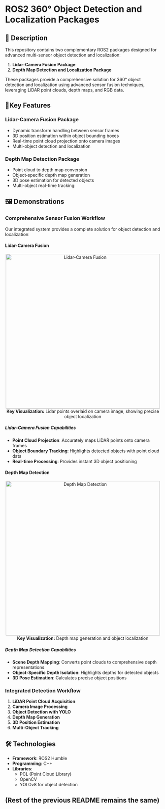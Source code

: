# ROS2 360° Object Detection and Localization Packages

## 📝 Description

This repository contains two complementary ROS2 packages designed for advanced multi-sensor object detection and localization:

1. **Lidar-Camera Fusion Package**
2. **Depth Map Detection and Localization Package**

These packages provide a comprehensive solution for 360° object detection and localization using advanced sensor fusion techniques, leveraging LiDAR point clouds, depth maps, and RGB data.

## 🚀Key Features

### Lidar-Camera Fusion Package
- Dynamic transform handling between sensor frames
- 3D position estimation within object bounding boxes
- Real-time point cloud projection onto camera images
- Multi-object detection and localization

### Depth Map Detection Package
- Point cloud to depth map conversion
- Object-specific depth map generation
- 3D pose estimation for detected objects
- Multi-object real-time tracking

## 🖼️ Demonstrations

### Comprehensive Sensor Fusion Workflow

Our integrated system provides a complete solution for object detection and localization:

#### Lidar-Camera Fusion
<p align="center">
  <img src="lidar_camera_fusion/images/Camera_Lidar_Fusion.gif" alt="Lidar-Camera Fusion" width="500"/>
  <br>
  <strong>Key Visualization:</strong> Lidar points overlaid on camera image, showing precise object localization
</p>

##### Lidar-Camera Fusion Capabilities
- **Point Cloud Projection**: Accurately maps LiDAR points onto camera frames
- **Object Boundary Tracking**: Highlights detected objects with point cloud data
- **Real-time Processing**: Provides instant 3D object positioning

#### Depth Map Detection
<p align="center">
  <img src="depth_map_detection/images/3.gif" alt="Depth Map Detection" width="500"/>
  <br>
  <strong>Key Visualization:</strong> Depth map generation and object localization
</p>

##### Depth Map Detection Capabilities
- **Scene Depth Mapping**: Converts point clouds to comprehensive depth representations
- **Object-Specific Depth Isolation**: Highlights depths for detected objects
- **3D Pose Estimation**: Calculates precise object positions

### Integrated Detection Workflow
1. **LiDAR Point Cloud Acquisition**
2. **Camera Image Processing**
3. **Object Detection with YOLO**
4. **Depth Map Generation**
5. **3D Position Estimation**
6. **Multi-Object Tracking**

## 🛠️ Technologies

- **Framework**: ROS2 Humble
- **Programming**: C++
- **Libraries**: 
  - PCL (Point Cloud Library)
  - OpenCV
  - YOLOv8 for object detection

## (Rest of the previous README remains the same)
